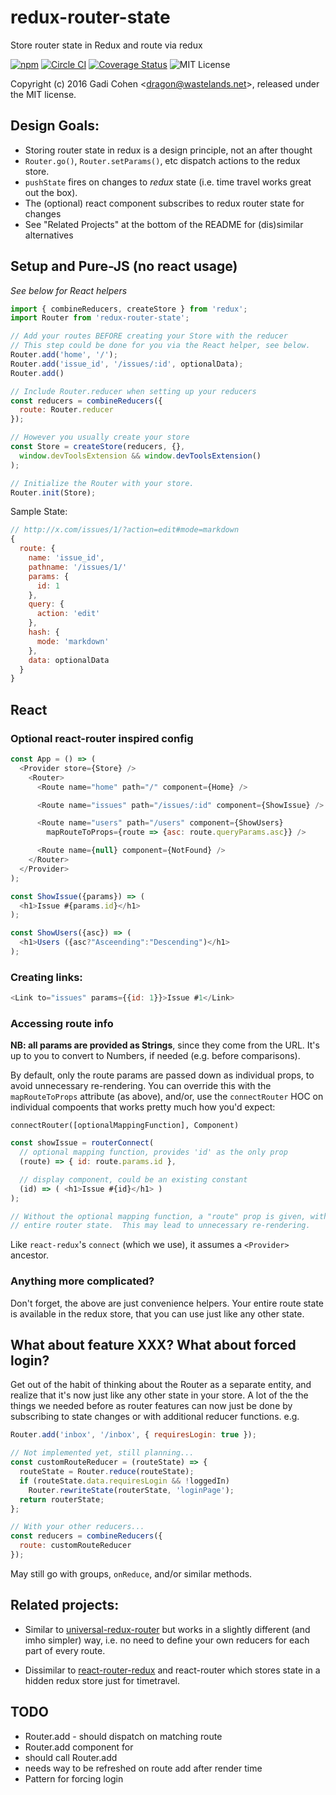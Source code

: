 # redux-router-state

Store router state in Redux and route via redux

[![npm](https://img.shields.io/npm/v/redux-router-state.svg?maxAge=2592000)](https://www.npmjs.com/package/redux-router-state) [![Circle CI](https://circleci.com/gh/gadicc/redux-router-state.svg?style=shield)](https://circleci.com/gh/gadicc/redux-router-state) [![Coverage Status](https://coveralls.io/repos/github/gadicc/redux-router-state/badge.svg?branch=master)](https://coveralls.io/github/gadicc/redux-router-state?branch=master) ![MIT License](https://img.shields.io/badge/license-MIT-blue.svg)

Copyright (c) 2016 Gadi Cohen &lt;dragon@wastelands.net&gt;, released under the MIT license.

## Design Goals:

* Storing router state in redux is a design principle, not an after thought
* `Router.go()`, `Router.setParams()`, etc dispatch actions to the redux store.
* `pushState` fires on changes to *redux* state (i.e. time travel works great out the box).
* The (optional) react <Router> component subscribes to redux router state for changes
* See "Related Projects" at the bottom of the README for (dis)similar alternatives

## Setup and Pure-JS (no react usage)

*See below for React helpers*

```js
import { combineReducers, createStore } from 'redux';
import Router from 'redux-router-state';

// Add your routes BEFORE creating your Store with the reducer
// This step could be done for you via the React helper, see below.
Router.add('home', '/');
Router.add('issue_id', '/issues/:id', optionalData);
Router.add()

// Include Router.reducer when setting up your reducers
const reducers = combineReducers({
  route: Router.reducer
});

// However you usually create your store
const Store = createStore(reducers, {},
  window.devToolsExtension && window.devToolsExtension()
);

// Initialize the Router with your store.
Router.init(Store);
```

Sample State:

```js
// http://x.com/issues/1/?action=edit#mode=markdown
{
  route: {
    name: 'issue_id',
    pathname: '/issues/1/'
    params: {
      id: 1
    },
    query: {
      action: 'edit'
    },
    hash: {
      mode: 'markdown'
    },
    data: optionalData
  }
}
```

## React

### Optional react-router inspired config

```js
const App = () => (
  <Provider store={Store} />
    <Router>
      <Route name="home" path="/" component={Home} />

      <Route name="issues" path="/issues/:id" component={ShowIssue} />

      <Route name="users" path="/users" component={ShowUsers}
        mapRouteToProps={route => {asc: route.queryParams.asc}} />

      <Route name={null} component={NotFound} />
    </Router>
  </Provider>
);

const ShowIssue({params}) => (
  <h1>Issue #{params.id}</h1>
);

const ShowUsers({asc}) => (
  <h1>Users ({asc?"Asceending":"Descending")</h1>
);

```

### Creating links:

```js
<Link to="issues" params={{id: 1}}>Issue #1</Link>
```

### Accessing route info

**NB: all params are provided as Strings**, since they come from the URL.  It's up to you to convert to Numbers, if needed (e.g. before comparisons).

By default, only the route params are passed down as individual props, to avoid unnecessary re-rendering.  You can override this with the `mapRouteToProps` attribute (as above), and/or, use the `connectRouter` HOC on individual compoents that works pretty much how you'd expect:

`connectRouter([optionalMappingFunction], Component)`

```js
const showIssue = routerConnect(
  // optional mapping function, provides 'id' as the only prop
  (route) => { id: route.params.id },

  // display component, could be an existing constant
  (id) => ( <h1>Issue #{id}</h1> )
);

// Without the optional mapping function, a "route" prop is given, with the
// entire router state.  This may lead to unnecessary re-rendering.
```

Like `react-redux`'s `connect` (which we use), it assumes a `<Provider>` ancestor.

### Anything more complicated?

Don't forget, the above are just convenience helpers.  Your entire route state is available in the redux store, that you can use just like any other state.

## What about feature XXX?  What about forced login?

Get out of the habit of thinking about the Router as a separate entity, and realize that it's now just like any other state in your store.  A lot of the the things we needed before as router features can now just be done by subscribing to state changes or with additional reducer functions.  e.g.

```js
Router.add('inbox', '/inbox', { requiresLogin: true });

// Not implemented yet, still planning...
const customRouteReducer = (routeState) => {
  routeState = Router.reduce(routeState);
  if (routeState.data.requiresLogin && !loggedIn)
    Router.rewriteState(routerState, 'loginPage');
  return routerState;
};

// With your other reducers...
const reducers = combineReducers({
  route: customRouteReducer
});
```

May still go with groups, `onReduce`, and/or similar methods.

## Related projects:

* Similar to [universal-redux-router](https://www.npmjs.com/package/universal-redux-router) but works in a slightly different (and imho simpler) way, i.e. no need to define your own reducers for each part of every route.

* Dissimilar to [react-router-redux](https://github.com/reactjs/react-router-redux) and react-router which stores state in a hidden redux store just for timetravel.

## TODO

* Router.add - should dispatch on matching route
* Router.add component for <Router>
* <Route> should call Router.add
* <Router> needs way to be refreshed on route add after render time
* Pattern for forcing login

